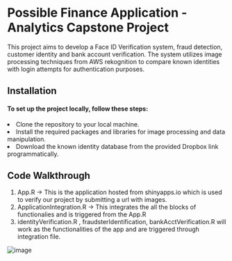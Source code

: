 <h1> Possible Finance Application - Analytics Capstone Project </h1>

This project aims to develop a Face ID Verification system, fraud detection, customer identity and bank account verification. The system utilizes image processing techniques from AWS rekognition to compare known identities with login attempts for authentication purposes.
<h2> Installation </h2>
<h4> To set up the project locally, follow these steps: </h4>
<li> Clone the repository to your local machine. </li>
<li> Install the required packages and libraries for image processing and data manipulation. </li>
<li> Download the known identity database from the provided Dropbox link programmatically. </li>

<h2> Code Walkthrough </h2>

1. App.R -> This is the application hosted from shinyapps.io which is used to verify our project by submitting a url with images.
2. ApplicationIntegration.R -> This integrates the all the blocks of functionalies and is triggered from the App.R
3. identityVerification.R , fraudsterIdentification, bankAcctVerification.R will work as the functionalities of the app and are triggered through integration file.   

![image](https://github.com/shriya1999/possiblefinance/assets/39586246/d8cd05d1-d1fd-4c5f-9a9a-982883b7d991)
